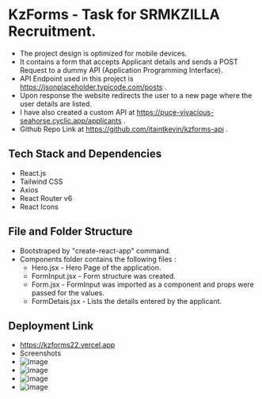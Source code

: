 # KzForms - Task for SRMKZILLA Recruitment.
- The project design is optimized for mobile devices.
- It contains a form that accepts Applicant details and sends a POST Request to a dummy API (Application Programming Interface).
- API Endpoint used in this project is https://jsonplaceholder.typicode.com/posts .
- Upon response the website redirects the user to a new page where the user details are listed.
- I have also created a custom API at https://puce-vivacious-seahorse.cyclic.app/applicants .
- Github Repo Link at https://github.com/itaintkevin/kzforms-api .

## Tech Stack and Dependencies
- React.js
- Tailwind CSS
- Axios 
- React Router v6 
- React Icons

## File and Folder Structure 
- Bootstraped by "create-react-app" command.
- Components folder contains the following files :
  - Hero.jsx - Hero Page of the application.
  - FormInput.jsx - Form structure was created.
  - Form.jsx - FormInput was imported as a component and props were passed for the values.
  - FormDetais.jsx - Lists the details entered by the applicant.
  
## Deployment Link
- https://kzforms22.vercel.app
- Screenshots
- ![image](https://user-images.githubusercontent.com/88616188/192154466-6bcb043c-a805-4945-9b11-34c3da79ccb9.png)
- ![image](https://user-images.githubusercontent.com/88616188/192154524-1ec5d427-37dc-4bbe-9810-a4522a10b5f1.png)
- ![image](https://user-images.githubusercontent.com/88616188/192154624-dd4a0024-5cc1-4399-9514-63c2e3af46aa.png)
- ![image](https://user-images.githubusercontent.com/88616188/192154639-a18c8aa2-b411-4417-9f59-1599d434ed40.png)
